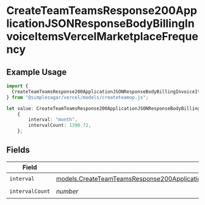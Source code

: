 # CreateTeamTeamsResponse200ApplicationJSONResponseBodyBillingInvoiceItemsVercelMarketplaceFrequency

## Example Usage

```typescript
import {
  CreateTeamTeamsResponse200ApplicationJSONResponseBodyBillingInvoiceItemsVercelMarketplaceFrequency,
} from "@simplesagar/vercel/models/createteamop.js";

let value: CreateTeamTeamsResponse200ApplicationJSONResponseBodyBillingInvoiceItemsVercelMarketplaceFrequency =
    {
        interval: "month",
        intervalCount: 1390.72,
    };
```

## Fields

| Field                                                                                                                                                                                                                      | Type                                                                                                                                                                                                                       | Required                                                                                                                                                                                                                   | Description                                                                                                                                                                                                                |
| -------------------------------------------------------------------------------------------------------------------------------------------------------------------------------------------------------------------------- | -------------------------------------------------------------------------------------------------------------------------------------------------------------------------------------------------------------------------- | -------------------------------------------------------------------------------------------------------------------------------------------------------------------------------------------------------------------------- | -------------------------------------------------------------------------------------------------------------------------------------------------------------------------------------------------------------------------- |
| `interval`                                                                                                                                                                                                                 | [models.CreateTeamTeamsResponse200ApplicationJSONResponseBodyBillingInvoiceItemsVercelMarketplaceInterval](../models/createteamteamsresponse200applicationjsonresponsebodybillinginvoiceitemsvercelmarketplaceinterval.md) | :heavy_check_mark:                                                                                                                                                                                                         | N/A                                                                                                                                                                                                                        |
| `intervalCount`                                                                                                                                                                                                            | *number*                                                                                                                                                                                                                   | :heavy_check_mark:                                                                                                                                                                                                         | N/A                                                                                                                                                                                                                        |